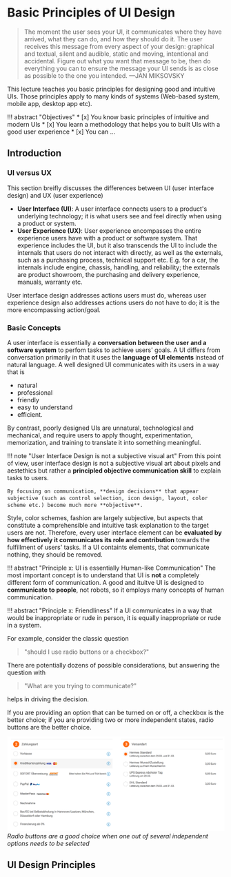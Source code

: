 # Basic Principles of UI Design

> The moment the user sees your UI, it communicates where they have arrived, what they can do, and how they should do it. The user receives this message from every aspect of your design: graphical and textual, silent and audible, static and moving, intentional and accidental. Figure out what you want that message to be, then do everything you can to ensure the message your UI sends is as close as possible to the one you intended.
> ––JAN MIKSOVSKY

This lecture teaches you basic principles for designing good and intuitive UIs. Those principles apply to many kinds of systems (Web-based system, mobile app, desktop app etc).

!!! abstract "Objectives"
    * [x] You know basic principles of intuitive and modern UIs
    * [x] You learn a methodology that helps you to built UIs with a good user experience
    * [x] You can ...

## Introduction

### UI versus UX

This section breifly discusses the differences between UI (user interface design) and UX (user experience)

* **User Interface (UI)**: A user interface connects users to a product's underlying technology; it is what users see and feel directly when using a product or system.
* **User Experience (UX)**: User experience encompasses the entire experience users have with a product or software system. That experience includes the UI, but it also transcends the UI to include the internals that users do not interact with directly, as well as the externals, such as a purchasing process, technical support etc. E.g. for a car, the internals include engine, chassis, handling, and reliability; the externals are product showroom, the purchasing and delivery experience, manuals, warranty etc.

User interface design addresses actions users must do, whereas user experience design also addresses actions users do not have to do; it is the more encompassing action/goal.

### Basic Concepts

A user interface is essentially a **conversation between the user and a software system** to perfom tasks to achieve users' goals.
A UI differs from conversation primarily in that it uses the **language of UI elements** instead of natural language.
A well designed UI communicates with its users in a way that is

- natural
- professional
- friendly
- easy to understand
- efficient.

By contrast, poorly designed UIs are unnatural, technological and mechanical, and require users to apply thought, experimentation, memorization, and training to translate it into something meaningful.

!!! note "User Interface Design is not a subjective visual art"
    From this point of view, user interface design is not a subjective visual art about pixels and aestethics but rather a **principled objective communication skill** to explain tasks to users.

    By focusing on communication, **design decisions** that appear subjective (such as control selection, icon design, layout, color scheme etc.) become much more **objective**.

Style, color schemes, fashion are largely subjective, but aspects that constitute a comprehensible and intuitive task explanation to the target users are not.
Therefore, every user interface element can be **evaluated by how effectively it communicates its role and contribution** towards the fulfillment of users' tasks.
If a UI containts elements, that communicate nothing, they should be removed.

!!! abstract "Principle x: UI is essentially Human-like Communication"
    The most important concept is to understand that UI is **not** a completely different form of communication. A good and ituitve UI is designed to **communicate to people**, not robots, so it employs many concepts of human communication.

!!! abstract "Principle x: Friendliness"
    If a UI communicates in a way that would be inappropriate or rude in person, it is equally inappropriate or rude in a system.

For example, consider the classic question
> "should I use radio buttons or a checkbox?"

There are potentially dozens of possible considerations, but answering the question with
> "What are you trying to communicate?"

helps in driving the decision.

If you are providing an option that can be turned on or off, a checkbox is the better choice; if you are providing two or more independent states, radio buttons are the better choice.

![alt](figures/radiobuttons_example.png)*Radio buttons are a good choice when one out of several independent options needs to be selected*

## UI Design Principles
